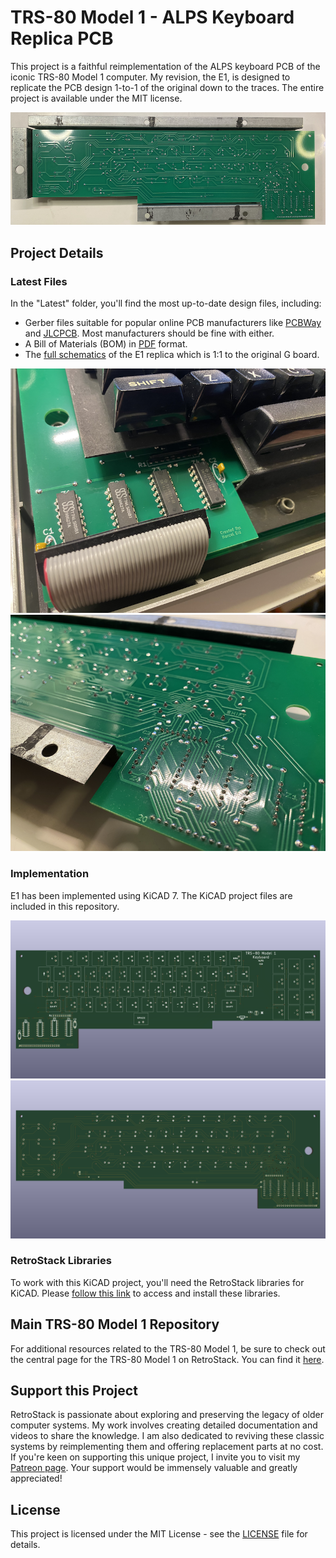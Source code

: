# TRS-80 Model 1 - ALPS Keyboard Replica PCB

This project is a faithful reimplementation of the ALPS keyboard PCB of the iconic TRS-80 Model 1 computer. My revision, the E1, is designed to replicate the PCB design 1-to-1 of the original down to the traces. The entire project is available under the MIT license.

![E1 Replica](/Latest/TRS80_Model_I_Keyboard_ALPS_E1_Photo.png)

## Project Details

### Latest Files

In the "Latest" folder, you'll find the most up-to-date design files, including:

- Gerber files suitable for popular online PCB manufacturers like [PCBWay](/Latest/TRS80_Model_I_Keyboard_ALPS_E1_Gerber_PCBWay.zip) and [JLCPCB](/Latest/TRS80_Model_I_Keyboard_ALPS_E1_Gerber_JLCPCB.zip). Most manufacturers should be fine with either.
- A Bill of Materials (BOM) in [PDF](/Latest/TRS80_Model_I_Keyboard_ALPS_E1_BOM.pdf) format.
- The [full schematics](/Latest/TRS80_Model_I_Keyboard_ALPS_E1_Schematics.pdf) of the E1 replica which is 1:1 to the original G board.

![E1A Replica](/Images/IMG_1319.png)
![E1A Replica](/Images/IMG_1322.png)

### Implementation

E1 has been implemented using KiCAD 7. The KiCAD project files are included in this repository.

![E1 Replica Front](/Latest/TRS80_Model_I_Keyboard_ALPS_E1_3D_Front.png)
![E1 Replica Back](/Latest/TRS80_Model_I_Keyboard_ALPS_E1_3D_Back.png)

### RetroStack Libraries

To work with this KiCAD project, you'll need the RetroStack libraries for KiCAD. Please [follow this link](https://www.github.com/RetroStack/KiCAD-Libraries) to access and install these libraries.

## Main TRS-80 Model 1 Repository

For additional resources related to the TRS-80 Model 1, be sure to check out the central page for the TRS-80 Model 1 on RetroStack. You can find it [here](https://www.github.com/RetroStack/TRS-80-Model-I).

## Support this Project

RetroStack is passionate about exploring and preserving the legacy of older computer systems. My work involves creating detailed documentation and videos to share the knowledge. I am also dedicated to reviving these classic systems by reimplementing them and offering replacement parts at no cost. If you're keen on supporting this unique project, I invite you to visit my [Patreon page](https://www.patreon.com/RetroStack). Your support would be immensely valuable and greatly appreciated!

## License

This project is licensed under the MIT License - see the [LICENSE](LICENSE) file for details.
